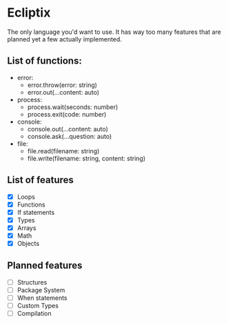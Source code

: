 # Ecliptix
The only language you'd want to use. It has way too many features that are planned yet a few actually implemented.

## List of functions:
- error:
    - error.throw(error: string)
    - error.out(...content: auto)
- process:
    - process.wait(seconds: number)
    - process.exit(code: number)
- console:
    - console.out(...content: auto)
    - console.ask(...question: auto)
- file:
    - file.read(filename: string)
    - file.write(filename: string, content: string)
## List of features
* [x] Loops
* [x] Functions
* [x] If statements
* [x] Types
* [x] Arrays
* [x] Math
* [x] Objects
## Planned features
* [ ] Structures
* [ ] Package System
* [ ] When statements
* [ ] Custom Types
* [ ] Compilation